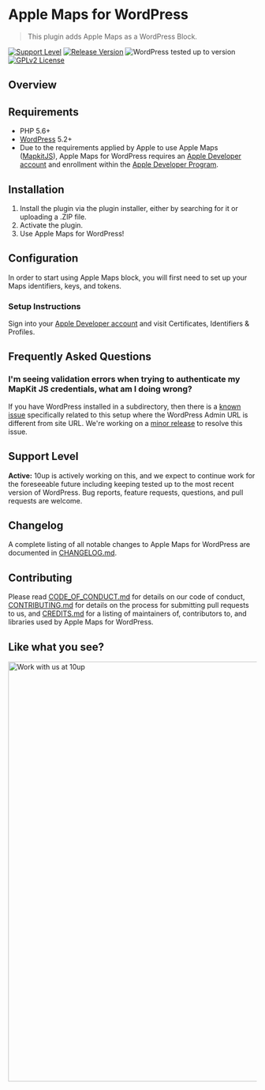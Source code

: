 # Apple Maps for WordPress

> This plugin adds Apple Maps as a WordPress Block.

[![Support Level](https://img.shields.io/badge/support-active-green.svg)](#support-level) [![Release Version](https://img.shields.io/github/release/10up/apple-maps-wordpress.svg)](https://github.com/10up/apple-maps-wordpress/releases/latest) ![WordPress tested up to version](https://img.shields.io/badge/WordPress-v5.4%20tested-success.svg) [![GPLv2 License](https://img.shields.io/github/license/10up/apple-maps-wordpress.svg)](https://github.com/10up/apple-maps-wordpress/blob/develop/LICENSE.md)

## Overview

## Requirements

* PHP 5.6+
* [WordPress](http://wordpress.org/) 5.2+
* Due to the requirements applied by Apple to use Apple Maps ([MapkitJS](https://developer.apple.com/maps/mapkitjs/)), Apple Maps for WordPress requires an [Apple Developer](https://developer.apple.com/) [account](https://developer.apple.com/account/) and enrollment within the [Apple Developer Program](https://developer.apple.com/programs/).

## Installation

1. Install the plugin via the plugin installer, either by searching for it or uploading a .ZIP file.
1. Activate the plugin.
1. Use Apple Maps for WordPress!

## Configuration

In order to start using Apple Maps block, you will first need to set up your Maps identifiers, keys, and tokens.

### Setup Instructions

Sign into your [Apple Developer account](https://developer.apple.com/account/) and visit Certificates, Identifiers & Profiles.

## Frequently Asked Questions

### I'm seeing validation errors when trying to authenticate my MapKit JS credentials, what am I doing wrong?

If you have WordPress installed in a subdirectory, then there is a [known issue](https://github.com/10up/maps-block-apple/issues/34) specifically related to this setup where the WordPress Admin URL is different from site URL.  We're working on a [minor release](https://github.com/10up/maps-block-apple/milestone/3) to resolve this issue.
 
## Support Level

**Active:** 10up is actively working on this, and we expect to continue work for the foreseeable future including keeping tested up to the most recent version of WordPress.  Bug reports, feature requests, questions, and pull requests are welcome.

## Changelog

A complete listing of all notable changes to Apple Maps for WordPress are documented in [CHANGELOG.md](https://github.com/10up/apple-maps-wordpress/blob/develop/CHANGELOG.md).

## Contributing

Please read [CODE_OF_CONDUCT.md](https://github.com/10up/apple-maps-wordpress/blob/develop/CODE_OF_CONDUCT.md) for details on our code of conduct, [CONTRIBUTING.md](https://github.com/10up/apple-maps-wordpress/blob/develop/CONTRIBUTING.md) for details on the process for submitting pull requests to us, and [CREDITS.md](https://github.com/10up/apple-maps-wordpress/blob/develop/CREDITS.md) for a listing of maintainers of, contributors to, and libraries used by Apple Maps for WordPress.

## Like what you see?

<a href="http://10up.com/contact/"><img src="https://10updotcom-wpengine.s3.amazonaws.com/uploads/2016/10/10up-Github-Banner.png" width="850" alt="Work with us at 10up"></a>
